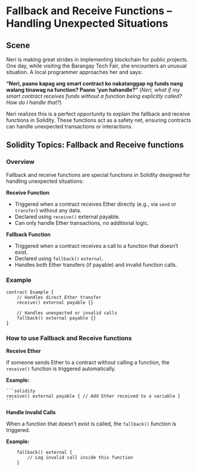 # Fallback and Receive Functions – Handling Unexpected Situations

## Scene

Neri is making great strides in implementing blockchain for public projects. One day, while visiting the Barangay Tech Fair, she encounters an unusual situation. A local programmer approaches her and says:

**“Neri, paano kapag ang smart contract ko nakatanggap ng funds nang walang tinawag na function? Paano ‘yun hahandle?”** (_Neri, what if my smart contract receives funds without a function being explicitly called? How do I handle that?_)

Neri realizes this is a perfect opportunity to explain the fallback and receive functions in Solidity. These functions act as a safety net, ensuring contracts can handle unexpected transactions or interactions.

## Solidity Topics: Fallback and Receive functions

### Overview

Fallback and receive functions are special functions in Solidity designed for handling unexpected situations:

**Receive Function**

- Triggered when a contract receives Ether directly (e.g., via `send` or `transfer`) without any data.
- Declared using `receive()` external payable.
- Can only handle Ether transactions, no additional logic.

**Fallback Function**

- Triggered when a contract receives a call to a function that doesn’t exist.
- Declared using `fallback()` `external`.
- Handles both Ether transfers (if payable) and invalid function calls.

### Example

```solidity
contract Example {
    // Handles direct Ether transfer
    receive() external payable {}

    // Handles unexpected or invalid calls
    fallback() external payable {}
}
```

### How to use Fallback and Receive functions

**Receive Ether**

If someone sends Ether to a contract without calling a function, the `receive()` function is triggered automatically.

**Example:**

    ```solidity
    receive() external payable { // Add Ether received to a variable }
    ```

**Handle Invalid Calls**

When a function that doesn’t exist is called, the `fallback()` function is triggered.

**Example:**

```solidity
    fallback() external {
        // Log invalid call inside this function
    }
```
